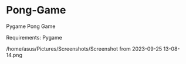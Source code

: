 # Pong-Game
Pygame Pong Game

Requirements: Pygame

/home/asus/Pictures/Screenshots/Screenshot from 2023-09-25 13-08-14.png
